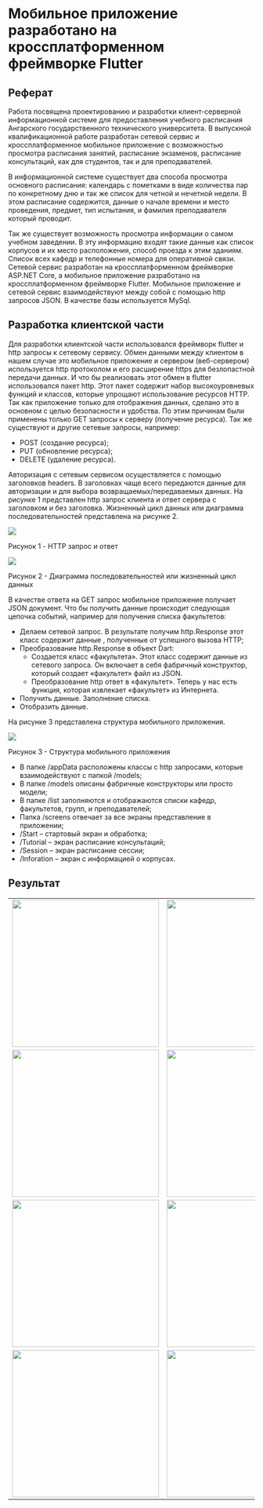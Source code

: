<h1>Мобильное приложение разработано на кроссплатформенном фреймворке Flutter</h1>
<h2>Реферат</h2>
<p>Работа посвящена проектированию и разработки клиент-серверной информационной системе для предоставления учебного расписания Ангарского государственного технического университета.
В выпускной квалификационной работе разработан сетевой сервис и кроссплатформенное мобильное приложение с возможностью просмотра расписания занятий, расписание экзаменов, расписание консультаций, как для студентов, так и для преподавателей. </p>
<p>В информационной системе существует два способа просмотра основного расписания: календарь с пометками в виде количества пар по конкретному дню и так же список для четной и нечетной недели. В этом расписание содержится, данные о начале времени и место проведения, предмет, тип испытания, и фамилия преподавателя который проводит.</p>
<p>Так же существует возможность просмотра информации о самом учебном заведении. В эту информацию входят такие данные как список корпусов и их место расположения, способ проезда к этим зданиям. Список всех кафедр и телефонные номера для оперативной связи.
Сетевой сервис разработан на кроссплатформенном фреймворке ASP.NET Core, а мобильное приложение разработано на кроссплатформенном фреймворке Flutter. Мобильное приложение и сетевой сервис взаимодействуют между собой с помощью http запросов JSON. В качестве базы используется MySql.</p>
<h2>Разработка клиентской части</h2>
<p>Для разработки клиентской части использовался фреймворк flutter и http запросы к сетевому сервису. Обмен данными между клиентом в нашем случае это мобильное приложение и сервером (веб-сервером) используется http протоколом и его расширение https для безлопастной передачи данных. И что бы реализовать этот обмен в flutter использовался пакет http. Этот пакет содержит набор высокоуровневых функций и классов, которые упрощают использование ресурсов HTTP.
Так как приложение только для отображения данных, сделано это в основном с целью безопасности и удобства. По этим причинам были применены только GET запросы к серверу (получение ресурса). Так же существуют и другие сетевые запросы, например:</p>

 <ul>
    <li>POST (создание ресурса);</li>
    <li>PUT (обновление ресурса);</li>
    <li>DELETE (удаление ресурса).</li>
 </ul>

<p>Авторизация с сетевым сервисом осуществляется с помощью заголовков headers. В заголовках чаще всего передаются данные для авторизации и для выбора возвращаемых/передаваемых данных. На рисунке 1 представлен http запрос клиента и ответ сервера с заголовком и без заголовка. Жизненный цикл данных или диаграмма последовательностей представлена на рисунке 2. </p>
<img src="https://github.com/Al6or/app_shedule_angtu/blob/master/result/1.png">
<p>Рисунок 1 -	HTTP запрос и ответ</p>

<img src="https://github.com/Al6or/app_shedule_angtu/blob/master/result/2.png"> 
<p>Рисунок 2 -	Диаграмма последовательностей или жизненный цикл данных</p>
<p>В качестве ответа на GET запрос мобильное приложение получает JSON документ. Что бы получить данные происходит следующая цепочка событий, например для получения списка факультетов:</p>
 <ul>
    <li>Делаем сетевой запрос. В результате получим http.Response этот класс содержит данные , полученные от успешного вызова HTTP;</li>
    <li>Преобразование http.Response в объект Dart:
         <ul>    
            <li>Создается класс «факультета». Этот класс содержит данные из сетевого запроса. Он включает в себя фабричный конструктор, который создает «факультет» файл из JSON.</li>
            <li>Преобразование http ответ в «факультет». Теперь у нас есть функция, которая извлекает «факультет» из Интернета.</li>
        </ul>
    </li>    
    <li>Получить данные. Заполнение списка.</li>
    <li>Отобразить данные.</li>
 </ul>

<p>На рисунке 3 представлена структура мобильного приложения.</p>
<img src="https://github.com/Al6or/app_shedule_angtu/blob/master/result/3.png">  
<p>Рисунок 3 -	Структура мобильного приложения</p>
<ul>
    <li>В папке /appData расположены классы с http запросами, которые взаимодействуют с папкой /models;</li>
    <li>В папке /models описаны фабричные конструкторы или просто модели;</li>
    <li>В папке /list заполняются и отображаются списки кафедр, факультетов, групп, и преподавателей;</li>
    <li>Папка /screens отвечает за все экраны представление в приложении;</li>
    <li>/Start – стартовый экран и обработка;</li>
    <li>/Tutorial – экран расписание консультаций;</li>
    <li>/Session – экран расписание сессии;</li>
    <li>/Inforation – экран с информацией о корпусах.</li>
</ul>

<h2>Результат</h2>

<table >
    <tr>
        <td><img src="https://github.com/Al6or/app_shedule_angtu/blob/master/result/1.jfif" width="300"></td>
        <td><img src="https://github.com/Al6or/app_shedule_angtu/blob/master/result/2.jfif" width="300"></td>
        <td><img src="https://github.com/Al6or/app_shedule_angtu/blob/master/result/3.jfif" width="300"></td>
    </tr>
    <tr>
        <td><img src="https://github.com/Al6or/app_shedule_angtu/blob/master/result/4.jfif" width="300"></td>
        <td><img src="https://github.com/Al6or/app_shedule_angtu/blob/master/result/5.jfif" width="300"></td>
        <td><img src="https://github.com/Al6or/app_shedule_angtu/blob/master/result/6.jpeg" width="300"></td>
    </tr>
    <tr>
        <td><img src="https://github.com/Al6or/app_shedule_angtu/blob/master/result/7.jfif" width="300"></td>
        <td><img src="https://github.com/Al6or/app_shedule_angtu/blob/master/result/8.jpeg" width="300"></td>
        <td><img src="https://github.com/Al6or/app_shedule_angtu/blob/master/result/9.jpeg" width="300"></td>
    </tr>
    <tr>
        <td><img src="https://github.com/Al6or/app_shedule_angtu/blob/master/result/10.jpeg" width="300"></td>
        <td><img src="https://github.com/Al6or/app_shedule_angtu/blob/master/result/11.jfif" width="300"></td>
        <td><img src="https://github.com/Al6or/app_shedule_angtu/blob/master/result/12.jfif" width="300"></td>
    </tr>
 </table>




